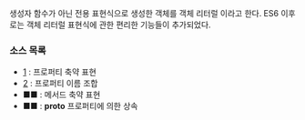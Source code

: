 생성자 함수가 아닌 전용 표현식으로 생성한 객체를 객체 리터럴 이라고 한다.
ES6 이후로는 객체 리터럴 표현식에 관한 편리한 기능들이 추가되었다.

### 소스 목록

* [1](https://github.com/TaekGeunLee/study_frontEnd/blob/master/B3/4/4-1.md) : 프로퍼티 축약 표현
* [2](https://github.com/TaekGeunLee/study_frontEnd/blob/master/B3/4/4-2.md) : 프로퍼티 이름 조합
* ■■ : 메서드 축약 표현
* ■■ : __proto__ 프로퍼티에 의한 상속